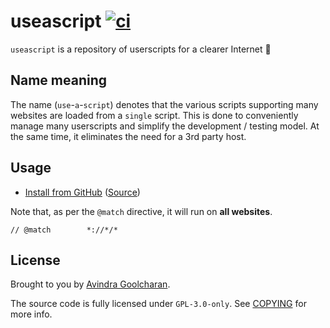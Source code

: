 # useascript [![ci](https://github.com/avindra/useascript/actions/workflows/rome.yml/badge.svg)](https://github.com/avindra/useascript/actions/workflows/rome.yml)


`useascript` is a repository of userscripts for a clearer Internet 🌃

## Name meaning

The name (`use`-`a`-`script`) denotes that the various scripts supporting many websites are loaded from a `single` script. This is done to conveniently manage many userscripts and simplify the development / testing model. At the same time, it eliminates the need for a 3rd party host.

## Usage

- [Install from GitHub](https://github.com/avindra/useascript/raw/main/hook.user.js)
  ([Source](./hook.user.js))

Note that, as per the `@match` directive, it will run on <strong>all
websites</strong>.

```
// @match        *://*/*
```

## License

Brought to you by [Avindra Goolcharan](https://dra.vin/).

The source code is fully licensed under `GPL-3.0-only`. See [COPYING](./COPYING)
for more info.
